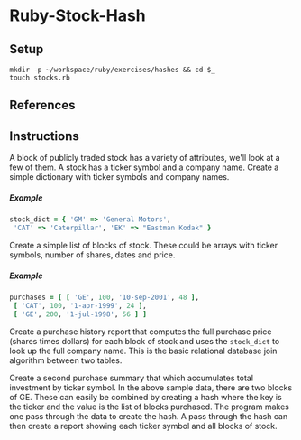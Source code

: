# Ruby-Stock-Hash
## Setup

```
mkdir -p ~/workspace/ruby/exercises/hashes && cd $_
touch stocks.rb
```

## References



## Instructions

A block of publicly traded stock has a variety of attributes, we'll look at a few of them. A stock has a ticker symbol and a company name. Create a simple dictionary with ticker symbols and company names.

##### Example

```ruby
stock_dict = { 'GM' => 'General Motors',
 'CAT' => 'Caterpillar', 'EK' => "Eastman Kodak" }
```

Create a simple list of blocks of stock. These could be arrays with ticker symbols, number of shares, dates and price.

##### Example

```ruby
purchases = [ [ 'GE', 100, '10-sep-2001', 48 ],
 [ 'CAT', 100, '1-apr-1999', 24 ],
 [ 'GE', 200, '1-jul-1998', 56 ] ]
```

Create a purchase history report that computes the full purchase price (shares times dollars) for each block of stock and uses the `stock_dict` to look up the full company name. This is the basic relational database join algorithm between two tables.

Create a second purchase summary that which accumulates total investment by ticker symbol. In the above sample data, there are two blocks of GE. These can easily be combined by creating a hash where the key is the ticker and the value is the list of blocks purchased. The program makes one pass through the data to create the hash. A pass through the hash can then create a report showing each ticker symbol and all blocks of stock.
